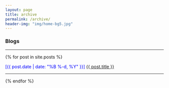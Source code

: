 ```yaml
---
layout: page
title: archive
permalink: /archive/
header-img: "img/home-bg5.jpg"
---
```


### Blogs
<hr>

{% for post in site.posts %}
<div class="post-preview">
    <font color="blue">[{{ post.date | date: "%B %-d, %Y" }}]  </font> 
     <a target="_blank" href="{{ post.url | prepend: site.baseurl }}"> {{ post.title }}  </a> 
</div>
<hr>
{% endfor %}
